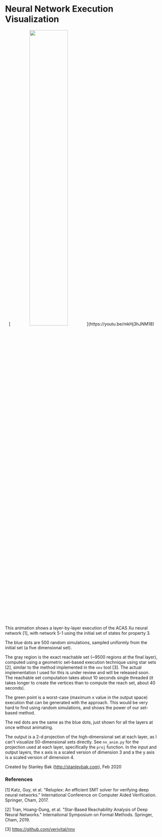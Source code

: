 # Neural Network Execution Visualization

<p align="center"> [<img src="https://img.youtube.com/vi/mkHj3hJNM18/0.jpg" width="50%">](https://youtu.be/mkHj3hJNM18) </p>

This animation shows a layer-by-layer execution of the ACAS Xu neural network [1], with network 5-1 using the initial
set of states for property 3.

The blue dots are 500 random simulations, sampled uniformly from the initial set (a five dimensional set).

The gray region is the exact reachable set (~9500 regions at the final layer), computed using a geometric set-based execution technique using star sets [2], similar to the method implemented in the `nnv` tool [3]. The actual implementation I used for this is under review and will be released soon. The reachable set computation takes about 10 seconds single threaded (it takes longer to create the vertices than to compute the reach set, about 40 seconds). 

The green point is a worst-case (maximum x value in the output space) execution that can be generated with the approach. This would be very hard to find using random simulations, and shows the power of our set-based method.

The red dots are the same as the blue dots, just shown for all the layers at once without animating.

The output is a 2-d projection of the high-dimensional set at each layer, as I can't visualize 50-dimensional sets directly. See `nn_anim.py` for the projection used at each layer, specifically the `proj` function. In the input and output layers, the x axis is a scaled version of dimension 3 and a the y axis is a scaled version of dimension 4.

Created by Stanley Bak (http://stanleybak.com), Feb 2020

### References

[1] Katz, Guy, et al. "Reluplex: An efficient SMT solver for verifying deep neural networks." International Conference on Computer Aided Verification. Springer, Cham, 2017.

[2] Tran, Hoang-Dung, et al. "Star-Based Reachability Analysis of Deep Neural Networks." International Symposium on Formal Methods. Springer, Cham, 2019.

[3] https://github.com/verivital/nnv
